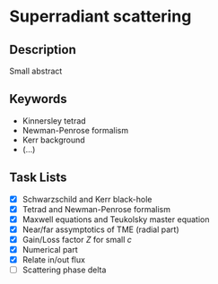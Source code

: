 # Superradiant scattering

## Description

Small abstract

## Keywords
- Kinnersley tetrad
- Newman-Penrose formalism
- Kerr background
- (...)

## Task Lists
- [x] Schwarzschild and Kerr black-hole
- [x] Tetrad and Newman-Penrose formalism
- [x] Maxwell equations and Teukolsky master equation
- [x] Near/far assymptotics of TME (radial part)
- [x] Gain/Loss factor _Z_ for small _c_
- [x] Numerical part
- [x] Relate in/out flux
- [ ] Scattering phase delta